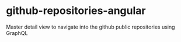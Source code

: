 # github-repositories-angular
Master detail view to navigate into the github public repositories using GraphQL
